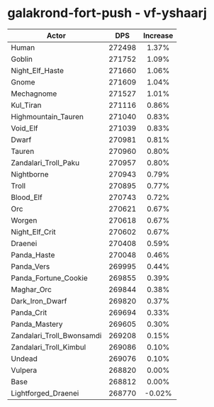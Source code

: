 # galakrond-fort-push - vf-yshaarj
| Actor | DPS | Increase |
|---|:---:|:---:|
|Human|272498|1.37%|
|Goblin|271752|1.09%|
|Night_Elf_Haste|271660|1.06%|
|Gnome|271609|1.04%|
|Mechagnome|271527|1.01%|
|Kul_Tiran|271116|0.86%|
|Highmountain_Tauren|271040|0.83%|
|Void_Elf|271039|0.83%|
|Dwarf|270981|0.81%|
|Tauren|270960|0.80%|
|Zandalari_Troll_Paku|270957|0.80%|
|Nightborne|270943|0.79%|
|Troll|270895|0.77%|
|Blood_Elf|270743|0.72%|
|Orc|270621|0.67%|
|Worgen|270618|0.67%|
|Night_Elf_Crit|270602|0.67%|
|Draenei|270408|0.59%|
|Panda_Haste|270048|0.46%|
|Panda_Vers|269995|0.44%|
|Panda_Fortune_Cookie|269855|0.39%|
|Maghar_Orc|269844|0.38%|
|Dark_Iron_Dwarf|269820|0.37%|
|Panda_Crit|269694|0.33%|
|Panda_Mastery|269605|0.30%|
|Zandalari_Troll_Bwonsamdi|269208|0.15%|
|Zandalari_Troll_Kimbul|269086|0.10%|
|Undead|269076|0.10%|
|Vulpera|268820|0.00%|
|Base|268812|0.00%|
|Lightforged_Draenei|268770|-0.02%|
